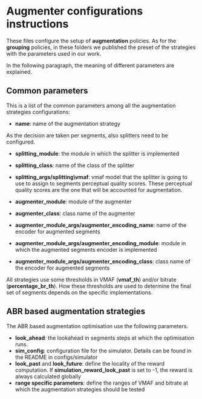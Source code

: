 # Augmenter configurations instructions

These files configure the setup
of __augmentation__ policies.
As for the __grouping__ policies,
in these folders we published the preset of 
the strategies with the parameters used 
in our work.

In the following paragraph, the meaning of 
different parameters are explained.


## Common parameters ##

This is a list of the common parameters
among all the augmentation strategies configurations:

- **name**: name of the augmentation strategy

As the decision are taken per segments, also
splitters need to be configured.

- **splitting\_module**: the module in which the splitter is implemented
- **splitting\_class**: name of the class of the splitter
- **splitting\_args/splitting\vmaf**: vmaf model that the splitter is going to use to assign to segments perceptual quality scores.
These perceptual quality scores are the one that will be accounted for augmentation.

- **augmenter\_module**: module of the augmenter
- **augmenter\_class**: class name of the augmenter
- **augmenter\_module\_args/augmenter\_encoding\_name**: name of the encoder for augmented segments 
- **augmenter\_module\_args/augmenter\_encoding\_module**: module in which the augmented segments encoder is implemented
- **augmenter\_module\_args/augmenter\_encoding\_class**: class name of the encoder for augmented segments

All strategies use some thresholds in VMAF (**vmaf\_th**) and/or bitrate (**percentage\_br\_th**). How these
thresholds are used to determine the final set of segments depends on the specific implementations.


## ABR based augmentation strategies ##

The ABR based augmentation optimisation use the following parameters.

- **look\_ahead**: the lookahead in segments steps at which the optimisation runs.
- **sim\_config**: configuration file for the simulator. Details can be found in the README in configs/simulator
- **look\_past** and  **look\_future**: define the locality of the reward computation. If **simulation\_reward\_look\_past** is set to -1, the reward is always calculated globally
- **range specific parameters**: define the ranges of VMAF and bitrate at which the augmentation strategies should be tested

